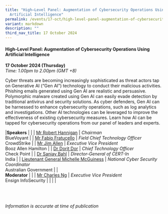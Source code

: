 ```yaml
---
title: "High–Level Panel: Augmentation of Cybersecurity Operations Using
  Artificial Intelligence"
permalink: /events/17-oct/high-level-panel-augmentation-of-cybersecurity-operations-using-ai/
variant: markdown
description: ""
third_nav_title: 17 October 2024
---
```

#### **High-Level Panel: Augmentation of Cybersecurity Operations Using Artificial Intelligence**

**17 October 2024 (Thursday)**  
*Time: 1.00pm to 2.00pm (GMT +8)*

Cyber threats are becoming increasingly sophisticated as threat actors tap on Generative AI (“Gen AI”) technology to conduct their malicious activities. Phishing emails generated using Gen AI are realistic and persuasive. Polymorphic malware created using Gen AI can easily evade detection by traditional antivirus and security solutions. As cyber defenders, Gen AI can be harnessed to enhance cybersecurity operations, such as log analytics and investigations. Other AI technologies can be leveraged to improve the effectiveness of existing cybersecurity measures. Learn how AI can be tapped for cybersecurity operations from our panel of leaders and experts.

|**Speakers**          |                                                              |
| [Mr Robert Hannigan](/speakers/mr-robert-hannigan/)  | *Chairman* <br>BlueVoyant      |
| [Mr Fabio Fratucello](/speakers/mr-fabio-fratucello/)  | *Field Chief Technology Officer* <br>CrowdStrike      |
| [Mr Jim Allen](/speakers/mr-jim-allen/)  | *Executive Vice President* <br>Booz Allen Hamilton      |
| [Dr Dorit Dor](/speakers/dr-dorit-dor/)  | *Chief Technology Officer* <br>Check Point      |
| [Dr Sanjay Bahl](/speakers/dr-sanjay-bahl/)  | *Director-General of CERT-In* <br>India      |
| [Lieutenant General Michelle McGuiness](/speakers/dr-sanjay-bahl/)  | *National Cyber Security Coordinator* <br>Australian Government      |
|<br> **Moderator**          |                                                           |
| [Mr Charles Ng](/speakers/mr-charles-ng/)  | *Executive Vice President*<br>Ensign InfoSecurity                |
| | |

<br><br><br>
*Information is accurate at time of publication*